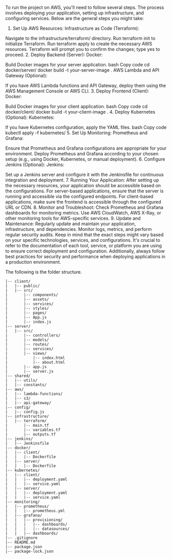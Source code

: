 To run the project on AWS, you'll need to follow several steps. The process involves deploying your application, setting up infrastructure, and configuring services. Below are the general steps you might take:

1. Set Up AWS Resources:
Infrastructure as Code (Terraform):

Navigate to the infrastructure/terraform/ directory.
Run terraform init to initialize Terraform.
Run terraform apply to create the necessary AWS resources.
Terraform will prompt you to confirm the changes; type yes to proceed.
2. Deploy Backend (Server):
Docker:

Build Docker images for your server application.
bash
Copy code
cd docker/server/
docker build -t your-server-image .
AWS Lambda and API Gateway (Optional):

If you have AWS Lambda functions and API Gateway, deploy them using the AWS Management Console or AWS CLI.
3. Deploy Frontend (Client):
Docker:

Build Docker images for your client application.
bash
Copy code
cd docker/client/
docker build -t your-client-image .
4. Deploy Kubernetes (Optional):
Kubernetes:

If you have Kubernetes configuration, apply the YAML files.
bash
Copy code
kubectl apply -f kubernetes/
5. Set Up Monitoring:
Prometheus and Grafana:

Ensure that Prometheus and Grafana configurations are appropriate for your environment.
Deploy Prometheus and Grafana according to your chosen setup (e.g., using Docker, Kubernetes, or manual deployment).
6. Configure Jenkins (Optional):
Jenkins:

Set up a Jenkins server and configure it with the Jenkinsfile for continuous integration and deployment.
7. Running Your Application:
After setting up the necessary resources, your application should be accessible based on the configurations.
For server-based applications, ensure that the server is running and accessible via the configured endpoints.
For client-based applications, make sure the frontend is accessible through the configured URL or CDN.
8. Monitor and Troubleshoot:
Check Prometheus and Grafana dashboards for monitoring metrics.
Use AWS CloudWatch, AWS X-Ray, or other monitoring tools for AWS-specific services.
9. Update and Maintenance:
Regularly update and maintain your application, infrastructure, and dependencies.
Monitor logs, metrics, and perform regular security audits.
Keep in mind that the exact steps might vary based on your specific technologies, services, and configurations. It's crucial to refer to the documentation of each tool, service, or platform you are using to ensure correct deployment and configuration. Additionally, always follow best practices for security and performance when deploying applications in a production environment.

The following is the folder structure.
```project-root/
|-- client/
|   |-- public/
|   |-- src/
|       |-- components/
|       |-- assets/
|       |-- services/
|       |-- styles/
|       |-- pages/
|       |-- App.js
|       |-- index.js
|-- server/
|   |-- src/
|       |-- controllers/
|       |-- models/
|       |-- routes/
|       |-- services/
|       |-- views/
|           |-- index.html
|           |-- about.html
|       |-- app.js
|       |-- server.js
|-- shared/
|   |-- utils/
|   |-- constants/
|-- aws/
|   |-- lambda-functions/
|   |-- s3/
|   |-- api-gateway/
|-- config/
|   |-- config.js
|-- infrastructure/
|   |-- terraform/
|       |-- main.tf
|       |-- variables.tf
|       |-- outputs.tf
|-- jenkins/
|   |-- Jenkinsfile
|-- docker/
|   |-- client/
|   |   |-- Dockerfile
|   |-- server/
|   |   |-- Dockerfile
|-- kubernetes/
|   |-- client/
|   |   |-- deployment.yaml
|   |   |-- service.yaml
|   |-- server/
|   |   |-- deployment.yaml
|   |   |-- service.yaml
|-- monitoring/
|   |-- prometheus/
|   |   |-- prometheus.yml
|   |-- grafana/
|   |   |-- provisioning/
|   |   |   |-- dashboards/
|   |   |   |-- datasources/
|   |   |-- dashboards/
|-- .gitignore
|-- README.md
|-- package.json
|-- package-lock.json
```
